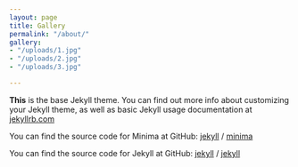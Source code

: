 ```yaml
---
layout: page
title: Gallery
permalink: "/about/"
gallery:
- "/uploads/1.jpg"
- "/uploads/2.jpg"
- "/uploads/3.jpg"

---
```

**This** is the base Jekyll theme. You can find out more info about customizing your Jekyll theme, as well as basic Jekyll usage documentation at [jekyllrb.com](https://jekyllrb.com/)

You can find the source code for Minima at GitHub:
[jekyll](https://github.com/jekyll) /
[minima](https://github.com/jekyll/minima)

You can find the source code for Jekyll at GitHub:
[jekyll](https://github.com/jekyll) /
[jekyll](https://github.com/jekyll/jekyll)